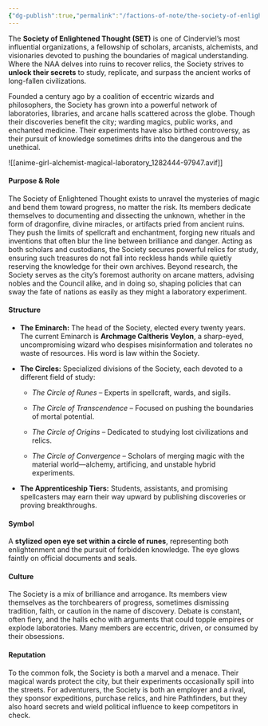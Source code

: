 ```yaml
---
{"dg-publish":true,"permalink":"/factions-of-note/the-society-of-enlightened-thought-s-e-t/"}
---
```


The **Society of Enlightened Thought (SET)** is one of Cinderviel’s most influential organizations, a fellowship of scholars, arcanists, alchemists, and visionaries devoted to pushing the boundaries of magical understanding. Where the NAA delves into ruins to recover relics, the Society strives to **unlock their secrets** to study, replicate, and surpass the ancient works of long-fallen civilizations.

Founded a century ago by a coalition of eccentric wizards and philosophers, the Society has grown into a powerful network of laboratories, libraries, and arcane halls scattered across the globe. Though their discoveries benefit the city; warding magics, public works, and enchanted medicine. Their experiments have also birthed controversy, as their pursuit of knowledge sometimes drifts into the dangerous and the unethical.

![[anime-girl-alchemist-magical-laboratory_1282444-97947.avif]]
#### **Purpose & Role**
The Society of Enlightened Thought exists to unravel the mysteries of magic and bend them toward progress, no matter the risk. Its members dedicate themselves to documenting and dissecting the unknown, whether in the form of dragonfire, divine miracles, or artifacts pried from ancient ruins. They push the limits of spellcraft and enchantment, forging new rituals and inventions that often blur the line between brilliance and danger. Acting as both scholars and custodians, the Society secures powerful relics for study, ensuring such treasures do not fall into reckless hands while quietly reserving the knowledge for their own archives. Beyond research, the Society serves as the city’s foremost authority on arcane matters, advising nobles and the Council alike, and in doing so, shaping policies that can sway the fate of nations as easily as they might a laboratory experiment.
#### **Structure**
- **The Eminarch:** The head of the Society, elected every twenty years. The current Eminarch is **Archmage Caltheris Veylon**, a sharp-eyed, uncompromising wizard who despises misinformation and tolerates no waste of resources. His word is law within the Society.
    
- **The Circles:** Specialized divisions of the Society, each devoted to a different field of study:
    
    - _The Circle of Runes_ – Experts in spellcraft, wards, and sigils.
        
    - _The Circle of Transcendence_ – Focused on pushing the boundaries of mortal potential.
        
    - _The Circle of Origins_ – Dedicated to studying lost civilizations and relics.
        
    - _The Circle of Convergence_ – Scholars of merging magic with the material world—alchemy, artificing, and unstable hybrid experiments.
        
- **The Apprenticeship Tiers:** Students, assistants, and promising spellcasters may earn their way upward by publishing discoveries or proving breakthroughs.
#### **Symbol**
A **stylized open eye set within a circle of runes**, representing both enlightenment and the pursuit of forbidden knowledge. The eye glows faintly on official documents and seals.
#### **Culture**
The Society is a mix of brilliance and arrogance. Its members view themselves as the torchbearers of progress, sometimes dismissing tradition, faith, or caution in the name of discovery. Debate is constant, often fiery, and the halls echo with arguments that could topple empires or explode laboratories. Many members are eccentric, driven, or consumed by their obsessions.
#### **Reputation**
To the common folk, the Society is both a marvel and a menace. Their magical wards protect the city, but their experiments occasionally spill into the streets. For adventurers, the Society is both an employer and a rival, they sponsor expeditions, purchase relics, and hire Pathfinders, but they also hoard secrets and wield political influence to keep competitors in check.